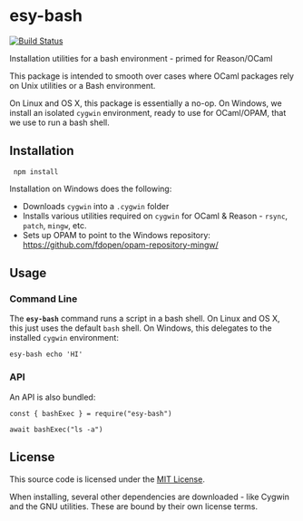 # esy-bash
[![Build Status](https://ci.appveyor.com/api/projects/status/ml57be5cbkvwlhdu/branch/master?svg=true)](https://ci.appveyor.com/project/bryphe/esy-bash/branch/master)

Installation utilities for a bash environment - primed for Reason/OCaml


This package is intended to smooth over cases where OCaml packages rely on Unix utilities or a Bash environment.

On Linux and OS X, this package is essentially a no-op. On Windows, we install an isolated `cygwin` environment, ready to use for OCaml/OPAM, that we use to run a bash shell.


## Installation

```
 npm install
```

Installation on Windows does the following:
- Downloads `cygwin` into a `.cygwin` folder
- Installs various utilities required on `cygwin` for OCaml & Reason - `rsync`, `patch`, `mingw`, etc.
- Sets up OPAM to point to the Windows repository: https://github.com/fdopen/opam-repository-mingw/

## Usage

### Command Line

The __`esy-bash`__ command runs a script in a bash shell. On Linux and OS X, this just uses the default `bash` shell. On Windows, this delegates to the installed `cygwin` environment:

```
esy-bash echo 'HI'
```

### API

An API is also bundled:

```
const { bashExec } = require("esy-bash")

await bashExec("ls -a")
```

## License

This source code is licensed under the [MIT License](./LICENSE).

When installing, several other dependencies are downloaded - like Cygwin and the GNU utilities. These are bound by their own license terms.


